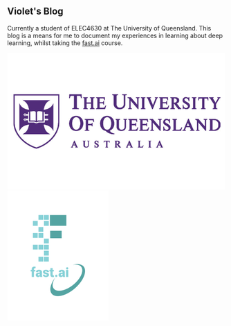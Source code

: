 ## Violet's Blog
Currently a student of ELEC4630 at The University of Queensland. This blog is a means for me to document my experiences in learning about deep learning, whilst taking the [fast.ai](https://www.fast.ai) course.


![UG logo](images/UQ_logo.jpg)![Image of fast.ai logo](images/logo.png)


